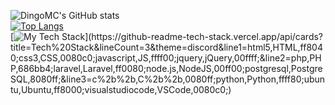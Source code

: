 ![DingoMC's GitHub stats](https://github-readme-stats.vercel.app/api?username=DingoMC&show_icons=true&theme=dark)  
[![Top Langs](https://github-readme-stats.vercel.app/api/top-langs/?username=DingoMC&layout=compact)](https://github.com/anuraghazra/github-readme-stats)  
[![My Tech Stack](https://github-readme-tech-stack.vercel.app/api/cards?title=Tech%20Stack&lineCount=3&theme=discord&line1=html5,HTML,ff8040;css3,CSS,0080c0;javascript,JS,ffff00;jquery,jQuery,00ffff;&line2=php,PHP,686bb4;laravel,Laravel,ff0080;node.js,NodeJS,00ff00;postgresql,PostgreSQL,8080ff;&line3=c%2b%2b,C%2b%2b,0080ff;python,Python,ffff80;ubuntu,Ubuntu,ff8000;visualstudiocode,VSCode,0080c0;)](https://github-readme-tech-stack.vercel.app/api/cards?title=Tech%20Stack&lineCount=3&theme=discord&line1=html5,HTML,ff8040;css3,CSS,0080c0;javascript,JS,ffff00;jquery,jQuery,00ffff;&line2=php,PHP,686bb4;laravel,Laravel,ff0080;node.js,NodeJS,00ff00;postgresql,PostgreSQL,8080ff;&line3=c%2b%2b,C%2b%2b,0080ff;python,Python,ffff80;ubuntu,Ubuntu,ff8000;visualstudiocode,VSCode,0080c0;)
